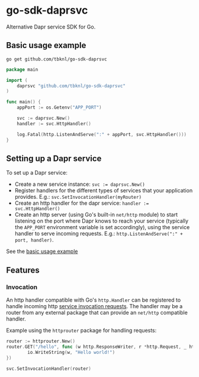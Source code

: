 go-sdk-daprsvc
==============

Alternative Dapr service SDK for Go.

## Basic usage example

```shell
go get github.com/tbknl/go-sdk-daprsvc
```

```go
package main

import (
    daprsvc "github.com/tbknl/go-sdk-daprsvc"
)

func main() {
	appPort := os.Getenv("APP_PORT")

    svc := daprsvc.New()
    handler := svc.HttpHandler()

    log.Fatal(http.ListenAndServe(":" + appPort, svc.HttpHandler()))
}
```

## Setting up a Dapr service

To set up a Dapr service:
* Create a new service instance: `svc := daprsvc.New()`
* Register handlers for the different types of services that your application provides. E.g.: `svc.SetInvocationHandler(myRouter)`
* Create an http handler for the dapr service: `handler := svc.HttpHandler()`
* Create an http server (using Go's built-in `net/http` module) to start listening on the port where Dapr knows to reach your service (typically the `APP_PORT` environment variable is set accordingly), using the service handler to serve incoming requests. E.g.: `http.ListenAndServe(":" + port, handler)`.

See the [basic usage example](#basic-usage-example)

## Features

### Invocation

An http handler compatible with Go's `http.Handler` can be registered to handle incoming http [service invocation requests](https://docs.dapr.io/developing-applications/building-blocks/service-invocation/service-invocation-overview/). The handler may be a router from any external package that can provide an `net/http` compatible handler.

Example using the `httprouter` package for handling requests:
```go
router := httprouter.New()
router.GET("/hello", func (w http.ResponseWriter, r *http.Request, _ httprouter.Params) {
        io.WriteString(w, "Hello world!")
})

svc.SetInvocationHandler(router)
```
